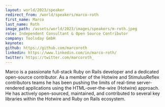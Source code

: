 ```yaml
---
layout: world/2023/speaker
redirect_from: /world/speakers/marco-roth
first_name: Marco
last_name: Roth
image_path: /assets/world/2023/images/speakers/m-roth.jpeg
role: Independent Consultant & Open Source Contributor
company: Toolsday GmbH
keynote:
github: https://github.com/marcoroth
linkedin: https://www.linkedin.com/in/marco-roth/
twitter: https://twitter.com/marcoroth_
---
```


Marco is a passionate full-stack Ruby on Rails developer and a dedicated open-source contributor. As a member of the Hotwire and StimulusReflex contributors teams he has been pushing the limits of real-time server-rendered applications using the HTML-over-the-wire (Hotwire) approach. He has actively open-sourced, maintained, and contributed to several key libraries within the Hotwire and Ruby on Rails ecosystem.
